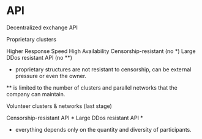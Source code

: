 # API

Decentralized exchange API

Proprietary clusters

Higher Response Speed
High Availability
Censorship-resistant (no *)
Large DDos resistant API (no **)

* proprietary structures are not resistant to censorship, can be external pressure or even the owner.

** is limited to the number of clusters and parallel networks that the company can maintain. 

Volunteer clusters & networks (last stage)

Censorship-resistant API *
Large DDos resistant API *

* everything depends only on the quantity and diversity of participants.
